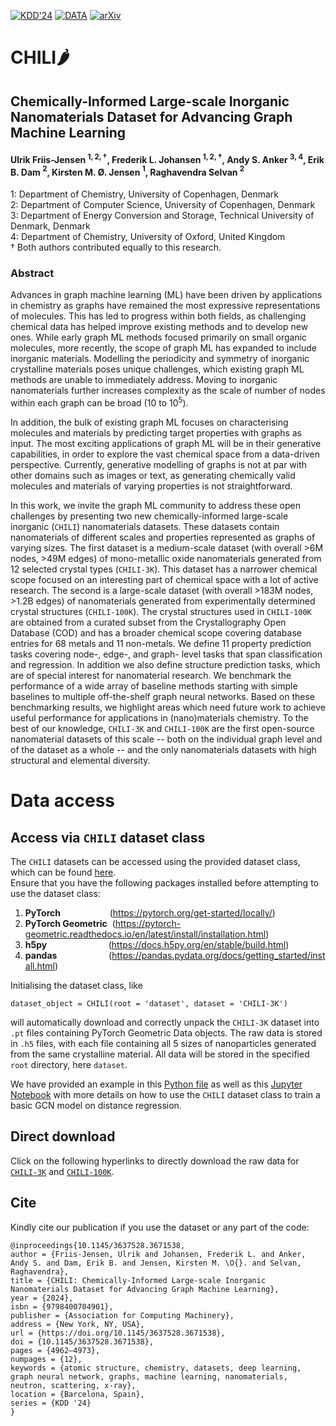 [![KDD'24](https://img.shields.io/badge/DOI-KDD'24%20Proceedings-brightgreen?color=%231f77b4&link=https%3A%2F%2Fdl.acm.org%2Fdoi%2F10.1145%2F3637528.3671538)](https://doi.org/10.1145/3637528.3671538)
[![DATA](https://img.shields.io/badge/DOI-data-brightgreen?color=%23ff0000&link=https%3A%2F%2Fdoi.org%2F10.17894%2Fucph.e37b6615-8635-49cf-819d-eae60e781a96)](https://doi.org/10.17894/ucph.e37b6615-8635-49cf-819d-eae60e781a96)
[![arXiv](https://img.shields.io/badge/arXiv-2402.13221-blue.svg)](https://arxiv.org/abs/2402.13221)


# CHILI🌶️ 
## Chemically-Informed Large-scale Inorganic Nanomaterials Dataset for Advancing Graph Machine Learning

#### Ulrik Friis-Jensen $^{1,2,†}$, Frederik L. Johansen $^{1,2,†}$, Andy S. Anker $^{3,4}$, Erik B. Dam $^{2}$, Kirsten M. Ø. Jensen $^{1}$, Raghavendra Selvan $^{2}$

1: Department of Chemistry, University of Copenhagen, Denmark <br>
2: Department of Computer Science, University of Copenhagen, Denmark <br>
3: Department of Energy Conversion and Storage, Technical University of Denmark, Denmark <br>
4: Department of Chemistry, University of Oxford, United Kingdom <br>
† Both authors contributed equally to this research.

### Abstract
Advances in graph machine learning (ML) have been driven by applications in chemistry as graphs have remained the most expressive representations of molecules. 
This has led to progress within both fields, as challenging chemical data has helped improve existing methods and to develop new ones.
While early graph ML methods focused primarily on small organic molecules, more recently, the scope of graph ML has expanded to include inorganic materials. Modelling the periodicity and symmetry of inorganic crystalline materials poses unique challenges, which existing graph ML methods are unable to immediately address. Moving to inorganic nanomaterials further increases complexity as the scale of number of nodes within each graph can be broad ($10$ to $10^5$).

In addition, the bulk of existing graph ML focuses on characterising molecules and materials by predicting target properties with graphs as input. The most exciting applications of graph ML will be in their generative capabilities, in order to explore the vast chemical space from a data-driven perspective. Currently, generative modelling of graphs is not at par with other domains such as images or text, as generating chemically valid molecules and materials of varying properties is not straightforward. 

In this work, we invite the graph ML community to address these open challenges by presenting two new chemically-informed large-scale inorganic (`CHILI`) nanomaterials datasets.  These datasets contain nanomaterials of different scales and properties represented as graphs of varying sizes. The first dataset is a medium-scale dataset (with overall >6M nodes, >49M edges) of mono-metallic oxide nanomaterials generated from 12 selected crystal types (`CHILI-3K`). This dataset has a narrower chemical scope focused on an interesting part of chemical space with a lot of active research. The second is a large-scale dataset (with overall >183M nodes, >1.2B edges) of nanomaterials generated from experimentally determined crystal structures (`CHILI-100K`). The crystal structures used in `CHILI-100K` are obtained from a curated subset from the Crystallography Open Database (COD) and has a broader chemical scope covering database entries for 68 metals and 11 non-metals. We define 11 property prediction tasks covering node-, edge-, and graph- level tasks that span classification and regression. In addition we also define structure prediction tasks, which are of special interest for nanomaterial research. We benchmark the performance of a wide array of baseline methods starting with simple baselines to multiple off-the-shelf graph neural networks. 
Based on these benchmarking results, we highlight areas which need future work to achieve useful performance for applications in (nano)materials chemistry. To the best of our knowledge, `CHILI-3K` and `CHILI-100K` are the first open-source nanomaterial datasets of this scale -- both on the individual graph level and of the dataset as a whole -- and the only nanomaterials datasets with high structural and elemental diversity.

# Data access

## Access via `CHILI` dataset class

The `CHILI` datasets can be accessed using the provided dataset class, which can be found [here](https://github.com/UlrikFriisJensen/CHILI/blob/main/benchmark/dataset_class.py). <br>Ensure that you have the following packages installed before attempting to use the dataset class:
1. **PyTorch**&nbsp;&nbsp;&nbsp;&nbsp;&nbsp;&nbsp;&nbsp;&nbsp;&nbsp;&nbsp;&nbsp;&nbsp;&nbsp;&nbsp;&nbsp;&nbsp;&nbsp;&nbsp;&nbsp;&nbsp;(https://pytorch.org/get-started/locally/)
2. **PyTorch Geometric**&nbsp;&nbsp;(https://pytorch-geometric.readthedocs.io/en/latest/install/installation.html)
3. **h5py**&nbsp;&nbsp;&nbsp;&nbsp;&nbsp;&nbsp;&nbsp;&nbsp;&nbsp;&nbsp;&nbsp;&nbsp;&nbsp;&nbsp;&nbsp;&nbsp;&nbsp;&nbsp;&nbsp;&nbsp;&nbsp;&nbsp;&nbsp;&nbsp;&nbsp;(https://docs.h5py.org/en/stable/build.html)
4. **pandas**&nbsp;&nbsp;&nbsp;&nbsp;&nbsp;&nbsp;&nbsp;&nbsp;&nbsp;&nbsp;&nbsp;&nbsp;&nbsp;&nbsp;&nbsp;&nbsp;&nbsp;&nbsp;&nbsp;&nbsp;&nbsp;(https://pandas.pydata.org/docs/getting_started/install.html)

Initialising the dataset class, like
```
dataset_object = CHILI(root = 'dataset', dataset = 'CHILI-3K')
```
will automatically download and correctly unpack the `CHILI-3K` dataset into `.pt` files containing PyTorch Geometric Data objects. The raw data is stored in `.h5` files, with each file containing all 5 sizes of nanoparticles generated from the same crystalline material. All data will be stored in the specified `root` directory, here `dataset`.

We have provided an example in this [Python file](https://github.com/UlrikFriisJensen/CHILI/blob/main/distanceregression_example.py) as well as this [Jupyter Notebook](https://github.com/UlrikFriisJensen/CHILI/blob/main/distanceregression_example_notebook.ipynb) with more details on how to use the `CHILI` dataset class to train a basic GCN model on distance regression.

## Direct download
Click on the following hyperlinks to directly download the raw data for [`CHILI-3K`](https://doi.org/10.17894/ucph.e37b6615-8635-49cf-819d-eae60e781a96) and [`CHILI-100K`](https://doi.org/10.17894/ucph.e37b6615-8635-49cf-819d-eae60e781a96).

## Cite
Kindly cite our publication if you use the dataset or any part of the code:
```
@inproceedings{10.1145/3637528.3671538,
author = {Friis-Jensen, Ulrik and Johansen, Frederik L. and Anker, Andy S. and Dam, Erik B. and Jensen, Kirsten M. \O{}. and Selvan, Raghavendra},
title = {CHILI: Chemically-Informed Large-scale Inorganic Nanomaterials Dataset for Advancing Graph Machine Learning},
year = {2024},
isbn = {9798400704901},
publisher = {Association for Computing Machinery},
address = {New York, NY, USA},
url = {https://doi.org/10.1145/3637528.3671538},
doi = {10.1145/3637528.3671538},
pages = {4962–4973},
numpages = {12},
keywords = {atomic structure, chemistry, datasets, deep learning, graph neural network, graphs, machine learning, nanomaterials, neutron, scattering, x-ray},
location = {Barcelona, Spain},
series = {KDD '24}
}
```
